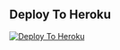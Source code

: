 ## Deploy To Heroku

[![Deploy To Heroku](https://www.herokucdn.com/deploy/button.svg)](https://heroku.com/deploy?template=https://github.com/Rafter148/rafter)
